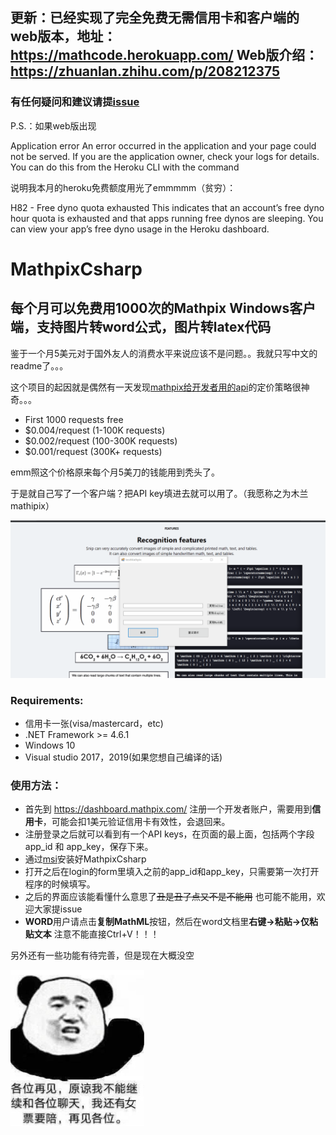 ## 更新：已经实现了完全免费无需信用卡和客户端的web版本，地址： https://mathcode.herokuapp.com/   Web版介绍：https://zhuanlan.zhihu.com/p/208212375

### 有任何疑问和建议请提[issue](https://github.com/itewqq/MathpixCsharp/issues)

P.S.：如果web版出现

Application error An error occurred in the application and your page could not be served. If you are the application owner, check your logs for details. You can do this from the Heroku CLI with the command

说明我本月的heroku免费额度用光了emmmmm（贫穷）：

H82 - Free dyno quota exhausted This indicates that an account’s free dyno hour quota is exhausted and that apps running free dynos are sleeping. You can view your app’s free dyno usage in the Heroku dashboard.

# MathpixCsharp

## 每个月可以免费用1000次的Mathpix Windows客户端，支持图片转word公式，图片转latex代码

鉴于一个月5美元对于国外友人的消费水平来说应该不是问题。。我就只写中文的readme了。。。

这个项目的起因就是偶然有一天发现[mathpix给开发者用的api](https://mathpix.com/ocr)的定价策略很神奇。。。

- First 1000 requests free
- $0.004/request (1-100K requests)
- $0.002/request (100-300K requests)
- $0.001/request (300K+ requests)

emm照这个价格原来每个月5美刀的钱能用到秃头了。

于是就自己写了一个客户端？把API key填进去就可以用了。（我愿称之为木兰mathipix）

![使用测试](/images/test2.gif)

### Requirements:
- 信用卡一张(visa/mastercard，etc)
- .NET Framework >= 4.6.1
- Windows 10
- Visual studio 2017，2019(如果您想自己编译的话)

### 使用方法：
- 首先到 https://dashboard.mathpix.com/ 注册一个开发者账户，需要用到**信用卡**，可能会扣1美元验证信用卡有效性，会退回来。
- 注册登录之后就可以看到有一个API keys，在页面的最上面，包括两个字段 app_id 和 app_key，保存下来。
- 通过[msi](https://github.com/itewqq/MathpixCsharp/releases/download/0.0.2/MathpixCsharpV0.0.2.msi)安装好MathpixCsharp
- 打开之后在login的form里填入之前的app_id和app_key，只需要第一次打开程序的时候填写。
- 之后的界面应该能看懂什么意思了~~丑是丑了点又不是不能用~~ 也可能不能用，欢迎大家提issue
- **WORD**用户请点击**复制MathML**按钮，然后在word文档里**右键->粘贴->仅粘贴文本** 注意不能直接Ctrl+V！！！

另外还有一些功能有待完善，但是现在大概没空

<img  src="/images/goodbye.jpg" height="250" align=center />
